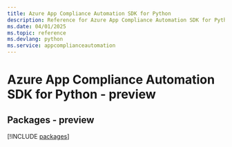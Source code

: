 ```yaml
---
title: Azure App Compliance Automation SDK for Python
description: Reference for Azure App Compliance Automation SDK for Python
ms.date: 04/01/2025
ms.topic: reference
ms.devlang: python
ms.service: appcomplianceautomation
---
```

# Azure App Compliance Automation SDK for Python - preview
## Packages - preview
[!INCLUDE [packages](app-compliance-automation-index.md)]